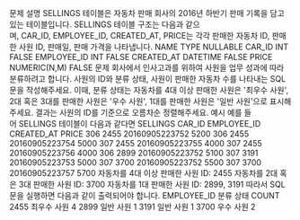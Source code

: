 문제 설명
SELLINGS 테이블은 자동차 판매 회사의 2016년 하반기 판매 기록을 담고 있는 테이블입니다. SELLINGS 테이블 구조는 다음과 같으며, CAR_ID, EMPLOYEE_ID, CREATED_AT, PRICE는 각각 판매한 자동차 ID, 판매한 사원 ID, 판매일, 판매 가격을 나타냅니다.
NAME TYPE NULLABLE
CAR_ID INT FALSE
EMPLOYEE_ID INT FALSE
CREATED_AT DATETIME FALSE
PRICE NUMERIC(N,M) FALSE
문제
회사에서 인사고과를 위하여 사원을 업무 성과에 따라 분류하려고 합니다. 사원의 ID와 분류 상태, 사원이 판매한 자동차 수를 나타내는 SQL 문을 작성해주세요. 이때, 분류 상태는 자동차를 4대 이상 판매한 사원은 '최우수 사원', 2대 혹은 3대를 판매한 사원은 '우수 사원', 1대를 판매한 사원은 '일반 사원'으로 표시해주세요. 결과는 사원의 ID를 기준으로 오름차순 정렬해주세요.
예시
예를 들어 SELLINGS 테이블이 다음과 같다면
SELLINGS
CAR_ID EMPLOYEE_ID CREATED_AT PRICE
306 2455 20160905223752 5200
306 2455 20160905223754 5000
307 2455 20160905223755 4000
307 2455 20160905223756 4000
306 2899 20160905223752 5100
307 3191 20160905223753 5000
307 3700 20160905223752 5500
307 3700 20160905223757 5700
자동차를 4대 이상 판매한 사원 ID: 2455 자동차를 2대 혹은 3대 판매한 사원 ID: 3700 자동차를 1대 판매한 사원 ID: 2899, 3191
따라서 SQL 문을 실행하면 다음과 같이 출력되어야 합니다.
EMPLOYEE_ID 분류 상태 COUNT
2455 최우수 사원 4
2899 일반 사원 1
3191 일반 사원 1
3700 우수 사원 2
